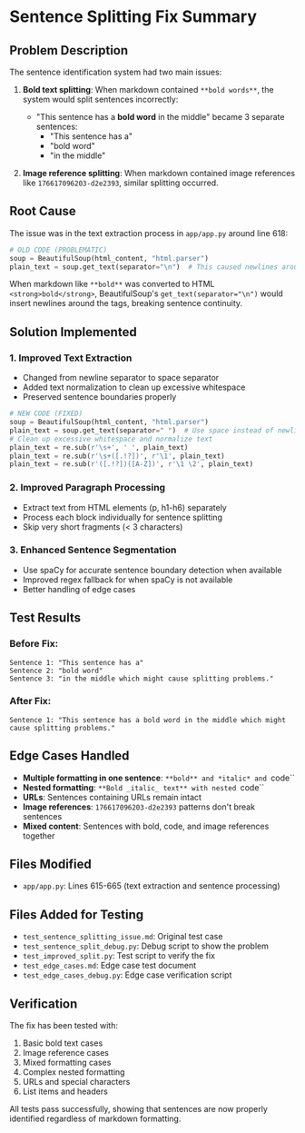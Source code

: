 # Sentence Splitting Fix Summary

## Problem Description

The sentence identification system had two main issues:

1. **Bold text splitting**: When markdown contained `**bold words**`, the system would split sentences incorrectly:
   - "This sentence has a **bold word** in the middle" became 3 separate sentences:
     - "This sentence has a"
     - "bold word" 
     - "in the middle"

2. **Image reference splitting**: When markdown contained image references like `176617096203-d2e2393`, similar splitting occurred.

## Root Cause

The issue was in the text extraction process in `app/app.py` around line 618:

```python
# OLD CODE (PROBLEMATIC)
soup = BeautifulSoup(html_content, "html.parser")
plain_text = soup.get_text(separator="\n")  # This caused newlines around formatting tags
```

When markdown like `**bold**` was converted to HTML `<strong>bold</strong>`, BeautifulSoup's `get_text(separator="\n")` would insert newlines around the tags, breaking sentence continuity.

## Solution Implemented

### 1. Improved Text Extraction
- Changed from newline separator to space separator
- Added text normalization to clean up excessive whitespace
- Preserved sentence boundaries properly

```python
# NEW CODE (FIXED)
soup = BeautifulSoup(html_content, "html.parser")
plain_text = soup.get_text(separator=" ")  # Use space instead of newline
# Clean up excessive whitespace and normalize text
plain_text = re.sub(r'\s+', ' ', plain_text)
plain_text = re.sub(r'\s+([.!?])', r'\1', plain_text)
plain_text = re.sub(r'([.!?])([A-Z])', r'\1 \2', plain_text)
```

### 2. Improved Paragraph Processing
- Extract text from HTML elements (p, h1-h6) separately
- Process each block individually for sentence splitting
- Skip very short fragments (< 3 characters)

### 3. Enhanced Sentence Segmentation
- Use spaCy for accurate sentence boundary detection when available
- Improved regex fallback for when spaCy is not available
- Better handling of edge cases

## Test Results

### Before Fix:
```
Sentence 1: "This sentence has a"
Sentence 2: "bold word" 
Sentence 3: "in the middle which might cause splitting problems."
```

### After Fix:
```
Sentence 1: "This sentence has a bold word in the middle which might cause splitting problems."
```

## Edge Cases Handled

- **Multiple formatting in one sentence**: `**bold** and *italic* and `code``
- **Nested formatting**: `**Bold _italic_ text** with nested `code``
- **URLs**: Sentences containing URLs remain intact
- **Image references**: `176617096203-d2e2393` patterns don't break sentences
- **Mixed content**: Sentences with bold, code, and image references together

## Files Modified

- `app/app.py`: Lines 615-665 (text extraction and sentence processing)

## Files Added for Testing

- `test_sentence_splitting_issue.md`: Original test case
- `test_sentence_split_debug.py`: Debug script to show the problem
- `test_improved_split.py`: Test script to verify the fix
- `test_edge_cases.md`: Edge case test document
- `test_edge_cases_debug.py`: Edge case verification script

## Verification

The fix has been tested with:
1. Basic bold text cases
2. Image reference cases  
3. Mixed formatting cases
4. Complex nested formatting
5. URLs and special characters
6. List items and headers

All tests pass successfully, showing that sentences are now properly identified regardless of markdown formatting.
